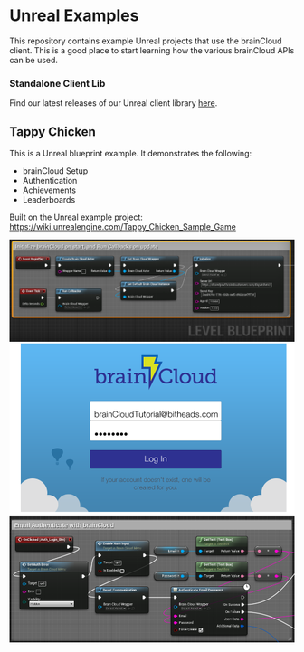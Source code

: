# Unreal Examples

This repository contains example Unreal projects that use the brainCloud client. This is a good place to start learning how the various brainCloud APIs can be used.

### Standalone Client Lib

Find our latest releases of our Unreal client library [here](https://github.com/getbraincloud/braincloud-unreal).

## Tappy Chicken

This is a Unreal blueprint example. It demonstrates the following:

- brainCloud Setup
- Authentication
- Achievements
- Leaderboards

Built on the Unreal example project:
https://wiki.unrealengine.com/Tappy_Chicken_Sample_Game

![Alt text](screenshots\InitializeBrainCloud.png?raw=true "Setting up brainCloud")
![Alt text](screenshots\Authenticate.png?raw=true "Performing Authentication")



